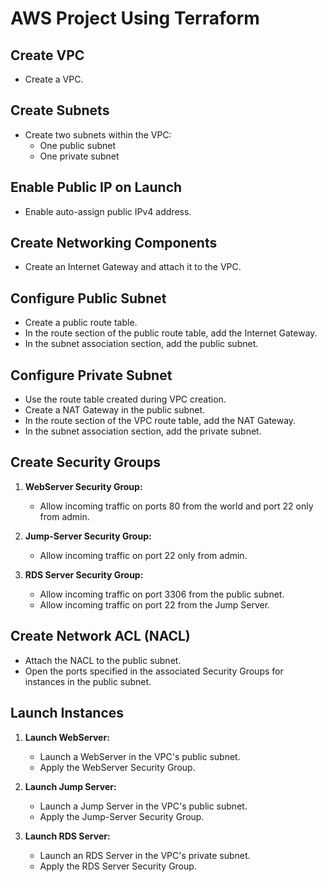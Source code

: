 # AWS Project Using Terraform

## Create VPC
- Create a VPC.

## Create Subnets
- Create two subnets within the VPC:
  - One public subnet
  - One private subnet

## Enable Public IP on Launch
- Enable auto-assign public IPv4 address.

## Create Networking Components

- Create an Internet Gateway and attach it to the VPC.

## Configure Public Subnet
- Create a public route table.
- In the route section of the public route table, add the Internet Gateway.
- In the subnet association section, add the public subnet.

## Configure Private Subnet
- Use the route table created during VPC creation.
- Create a NAT Gateway in the public subnet.
- In the route section of the VPC route table, add the NAT Gateway.
- In the subnet association section, add the private subnet.

## Create Security Groups
1. **WebServer Security Group:**
   - Allow incoming traffic on ports 80 from the world and port 22 only from admin.

2. **Jump-Server Security Group:**
   - Allow incoming traffic on port 22 only from admin.

3. **RDS Server Security Group:**
   - Allow incoming traffic on port 3306 from the public subnet.
   - Allow incoming traffic on port 22 from the Jump Server.

## Create Network ACL (NACL)
- Attach the NACL to the public subnet.
- Open the ports specified in the associated Security Groups for instances in the public subnet.

## Launch Instances
1. **Launch WebServer:**
   - Launch a WebServer in the VPC's public subnet.
   - Apply the WebServer Security Group.

2. **Launch Jump Server:**
   - Launch a Jump Server in the VPC's public subnet.
   - Apply the Jump-Server Security Group.

3. **Launch RDS Server:**
   - Launch an RDS Server in the VPC's private subnet.
   - Apply the RDS Server Security Group.

